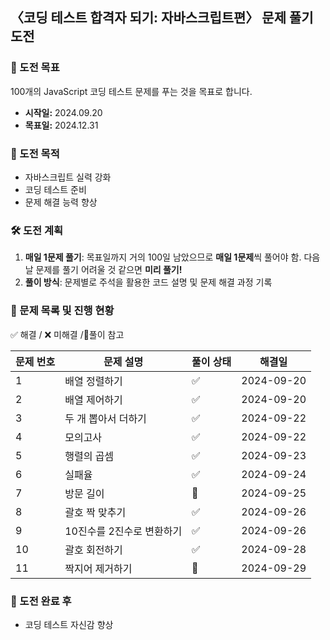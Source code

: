 ## 〈코딩 테스트 합격자 되기: 자바스크립트편〉 문제 풀기 도전

### 💪 도전 목표

100개의 JavaScript 코딩 테스트 문제를 푸는 것을 목표로 합니다.

- **시작일:** 2024.09.20
- **목표일:** 2024.12.31

### 📜 도전 목적

- 자바스크립트 실력 강화
- 코딩 테스트 준비
- 문제 해결 능력 향상

### 🛠 도전 계획

1. **매일 1문제 풀기**: 목표일까지 거의 100일 남았으므로 **매일 1문제**씩 풀어야 함. 다음날 문제를 풀기 어려울 것 같으면 **미리 풀기!**
2. **풀이 방식**: 문제별로 주석을 활용한 코드 설명 및 문제 해결 과정 기록

### 📂 문제 목록 및 진행 현황

✅ 해결 / ❌ 미해결 /🔺풀이 참고

| 문제 번호 | 문제 설명                 | 풀이 상태 | 해결일     |
| --------- | ------------------------- | --------- | ---------- |
| 1         | 배열 정렬하기             | ✅        | 2024-09-20 |
| 2         | 배열 제어하기             | ✅        | 2024-09-20 |
| 3         | 두 개 뽑아서 더하기       | ✅        | 2024-09-22 |
| 4         | 모의고사                  | ✅        | 2024-09-22 |
| 5         | 행렬의 곱셈               | ✅        | 2024-09-23 |
| 6         | 실패율                    | ✅        | 2024-09-24 |
| 7         | 방문 길이                 | 🔺        | 2024-09-25 |
| 8         | 괄호 짝 맞추기            | ✅        | 2024-09-26 |
| 9         | 10진수를 2진수로 변환하기 | ✅        | 2024-09-26 |
| 10        | 괄호 회전하기             | ✅        | 2024-09-28 |
| 11        | 짝지어 제거하기           | 🔺        | 2024-09-29 |

<!-- - ## 진행 현황
- 현재까지 해결한 문제 수: 2
- 총 문제 수: 4
- 진행 중인 문제 수: 1
-->

### 🙌 도전 완료 후

- 코딩 테스트 자신감 향상
